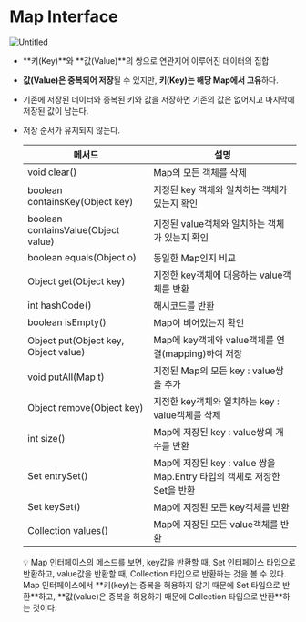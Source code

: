 # Map Interface

![Untitled](Map%20Interface%20884b86960836433584a4eea59b22cbac/Untitled.png)

- **키(Key)**와 **값(Value)**의 쌍으로 연관지어 이루어진 데이터의 집합
- **값(Value)은 중복되어 저장**될 수 있지만, **키(Key)는 해당 Map에서 고유**하다.
- 기존에 저장된 데이터와 중복된 키와 값을 저장하면 기존의 값은 없어지고 마지막에 저장된 값이 남는다.
- 저장 순서가 유지되지 않는다.
    
    
    | 메서드 | 설명 |
    | --- | --- |
    | void clear() | Map의 모든 객체를 삭제 |
    | boolean containsKey(Object key) | 지정된 key 객체와 일치하는 객체가 있는지 확인 |
    | boolean containsValue(Object value) | 지정된 value객체와 일치하는 객체가 있는지 확인 |
    | boolean equals(Object o) | 동일한 Map인지 비교 |
    | Object get(Object key) | 지정한 key객체에 대응하는 value객체를 반환 |
    | int hashCode() | 해시코드를 반환 |
    | boolean isEmpty() | Map이 비어있는지 확인 |
    | Object put(Object key, Object value) | Map에 key객체와 value객체를 연결(mapping)하여 저장 |
    | void putAll(Map t) | 지정된 Map의 모든 key : value쌍을 추가 |
    | Object remove(Object key) | 지정한 key객체와 일치하는 key : value객체를 삭제 |
    | int size() | Map에 저장된 key : value쌍의 개수를 반환 |
    | Set entrySet() | Map에 저장된 key : value 쌍을 Map.Entry 타입의 객체로 저장한 Set을 반환 |
    | Set keySet() | Map에 저장된 모든 key객체를 반환 |
    | Collection values() | Map에 저장된 모든 value객체를 반환 |
    
    <aside>
    💡 Map 인터페이스의 메소드를 보면, key값을 반환할 때, Set 인터페이스 타입으로 반환하고, value값을 반환할 때, Collection 타입으로 반환하는 것을 볼 수 있다.
    Map 인터페이스에서 **키(key)는 중복을 허용하지 않기 때문에 Set 타입으로 반환**하고, 
    **값(value)은 중복을 허용하기 때문에 Collection 타입으로 반환**하는 것이다.
    
    </aside>